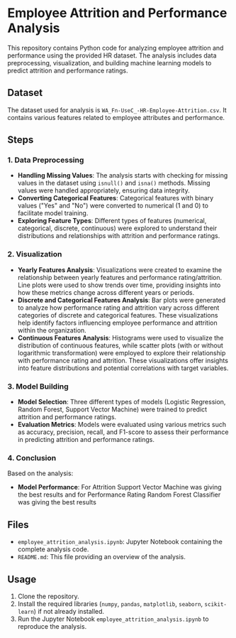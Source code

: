 # Employee Attrition and Performance Analysis

This repository contains Python code for analyzing employee attrition and performance using the provided HR dataset. The analysis includes data preprocessing, visualization, and building machine learning models to predict attrition and performance ratings.

## Dataset
The dataset used for analysis is `WA_Fn-UseC_-HR-Employee-Attrition.csv`. It contains various features related to employee attributes and performance.

## Steps

### 1. Data Preprocessing
- **Handling Missing Values**: The analysis starts with checking for missing values in the dataset using `isnull()` and `isna()` methods. Missing values were handled appropriately, ensuring data integrity.
- **Converting Categorical Features**: Categorical features with binary values ("Yes" and "No") were converted to numerical (1 and 0) to facilitate model training.
- **Exploring Feature Types**: Different types of features (numerical, categorical, discrete, continuous) were explored to understand their distributions and relationships with attrition and performance ratings.

### 2. Visualization
- **Yearly Features Analysis**: Visualizations were created to examine the relationship between yearly features and performance rating/attrition. Line plots were used to show trends over time, providing insights into how these metrics change across different years or periods.
- **Discrete and Categorical Features Analysis**: Bar plots were generated to analyze how performance rating and attrition vary across different categories of discrete and categorical features. These visualizations help identify factors influencing employee performance and attrition within the organization.
- **Continuous Features Analysis**: Histograms were used to visualize the distribution of continuous features, while scatter plots (with or without logarithmic transformation) were employed to explore their relationship with performance rating and attrition. These visualizations offer insights into feature distributions and potential correlations with target variables.

### 3. Model Building
- **Model Selection**: Three different types of models (Logistic Regression, Random Forest, Support Vector Machine) were trained to predict attrition and performance ratings.
- **Evaluation Metrics**: Models were evaluated using various metrics such as accuracy, precision, recall, and F1-score to assess their performance in predicting attrition and performance ratings.

### 4. Conclusion
Based on the analysis:
- **Model Performance**: For Attrition Support Vector Machine was giving the best results and for Performance Rating Random Forest Classifier was giving the best results

## Files
- `employee_attrition_analysis.ipynb`: Jupyter Notebook containing the complete analysis code.
- `README.md`: This file providing an overview of the analysis.

## Usage
1. Clone the repository.
2. Install the required libraries (`numpy`, `pandas`, `matplotlib`, `seaborn`, `scikit-learn`) if not already installed.
3. Run the Jupyter Notebook `employee_attrition_analysis.ipynb` to reproduce the analysis.
